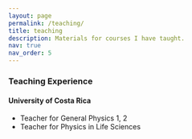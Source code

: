 ```yaml
---
layout: page
permalink: /teaching/
title: teaching
description: Materials for courses I have taught.
nav: true
nav_order: 5
---
```


### Teaching Experience

#### University of Costa Rica

* Teacher for General Physics 1, 2
* Teacher for Physics in Life Sciences

